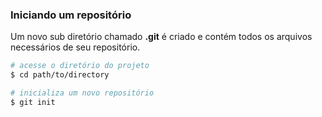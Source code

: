 ### Iniciando um repositório

Um novo sub diretório chamado **.git** é criado e contém todos os arquivos necessários de seu repositório.

```bash
# acesse o diretório do projeto
$ cd path/to/directory

# inicializa um novo repositório
$ git init
```
